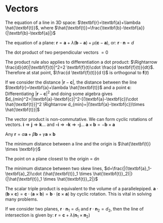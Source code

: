 # Vectors

The equation of a line in $3$D space: $\textbf{r}=\textbf{a}+\lambda \hat{\textbf{t}}$, where $\hat{\textbf{t}}=\frac{\textbf{b}-\textbf{a}}{|\textbf{b}-\textbf{a}|}$

The equation of a plane: $\textbf{r}=\textbf{a}+\lambda (\textbf{b}-\textbf{a})+\mu (\textbf{c}-\textbf{a})$, or: $\textbf{r} \cdot \textbf{n} = d$

The dot product of two perpendicular vectors $=0$

The product rule also applies to differentiation a dot product:
$\Rightarrow \frac{d}{dt}|\textbf{f}(t)|^2=2 \textbf{f}(t)\cdot \frac{d \textbf{f}(t)}{dt}$. Therefore at stat point, $\frac{d \textbf{f}(t)}{d t}$ is orthogonal to $\textbf{f}(t)$

If we consider the distance $|\textbf{r}-\textbf{c}|$, the distance between the line $\textbf{r}=\textbf{a}+\lambda \hat{\textbf{t}}$ and a point $\textbf{c}$: Differentiating $|\textbf{r}-\textbf{c}|^2$ and doing some algebra gives $d_{min}^2=|\textbf{a}-\textbf{c}|^2-[(\textbf{a}-\textbf{c})\cdot \hat{\textbf{t}}]^2 \Rightarrow d_{min}=|(\textbf{a}-\textbf{c})\times \hat{\textbf{t}}|$

The vector product is non-commutative. We can form cyclic rotations of vectors. $\textbf{i} \Rightarrow \textbf{j} \Rightarrow \textbf{k} ...$ and $\textbf{-i} \Rightarrow \textbf{-k} \Rightarrow \textbf{-j} ...$
$\textbf{a} \times \textbf{b} = -\textbf{b} \times \textbf{a}$

Any $\textbf{r} = \alpha \textbf{a}+\beta \textbf{b} + \gamma \textbf{a} \times \textbf{b}$

The minimum distance between a line and the origin is $\hat{\textbf{t}} \times \textbf{r}$

The point on a plane closest to the origin = d$n$

The minimum distance between two skew lines, $d=\frac{|(\textbf{a}_1-\textbf{a}_2)\cdot (\hat{\textbf{t}}_1 \times \hat{\textbf{t}}_2)|}{|\hat{\textbf{t}}_1 \times \hat{\textbf{t}}_2|}$

The scalar triple product is equivalent to the volume of a parallelepiped. $\textbf{a} \cdot (\textbf{b} \times \textbf{c})=\textbf{c} \cdot (\textbf{a} \times \textbf{b})=\textbf{b} \cdot (\textbf{c} \times \textbf{a})$ by cyclic rotation. This is vital in solving many problems.

If we consider two planes, $\textbf{r} \cdot \textbf{n}_1=d_1$ and $\textbf{r} \cdot \textbf{n}_2=d_2$, then the line of intersection is given by: $\textbf{r} = \textbf{c} + \lambda(\textbf{n}_1 \times \textbf{n}_2)$
